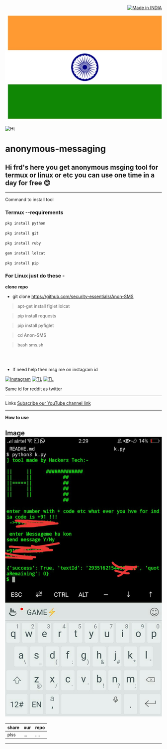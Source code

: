 <p align="right">
<a href=""><img title="Made in INDIA" src="https://img.shields.io/badge/MADE%20IN-INDIA-SCRIPT?colorA=%23ff8100&colorB=%23017e40&colorC=%23ff0000&style=for-the-badge"></a>
</p>

![h](https://github.com/HackersTech/anonymous-SMS/blob/main/IMG_20210618_224329.jpg)

![Ht](https://img.shields.io/badge/Made%20by-SecurityEssentials-orange)

# anonymous-messaging
## Hi frd's here you get anonymous msging tool for termux or linux or etc you can use one time in a day for free 😊


---

Command to install tool

### Termux --requirements
```
pkg install python

pkg install git

pkg install ruby
 
gem install lolcat

pkg install pip
```

### For Linux just do these -
**clone** **repo**


- git clone https://github.com/security-essentials/Anon-SMS


>apt-get install figlet lolcat

>pip install requests


>pip install pyfiglet

>cd Anon-SMS




>bash sms.sh


<br>
</br>


- If need help then msg me on instagram id

[![Instagram](https://img.shields.io/badge/INSTAGRAM-ForHelp-brightgreen?style=for-the-badge&logo=instagram)](
https://instagram.com/hackers__tech?utm_medium=copy_link)
[![TL](https://img.shields.io/badge/TELEGRAM-CHANNEL-green?style=for-the-badge&logo=telegram)](https://t.me/intranet_protocol)
[![TL](https://img.shields.io/badge/Twitter-account-red?style=for-the-badge&logo=Twitter)](https://twitter.com/HackersTech1?s=09)


Same id for reddit as twitter


---
Links
[Subscribe our YouTube channel link](https://youtube.com/channel/UCEX1r_jZouOOpKY7DiWIR6A)


---
**How to use**

Image ![](https://github.com/HackersTech/anonymous-SMS/blob/main/IMG_20210523_144032.jpg)
---
|share|our|repo |
|--- |--- |--- |
|plss| ...|....|


---
